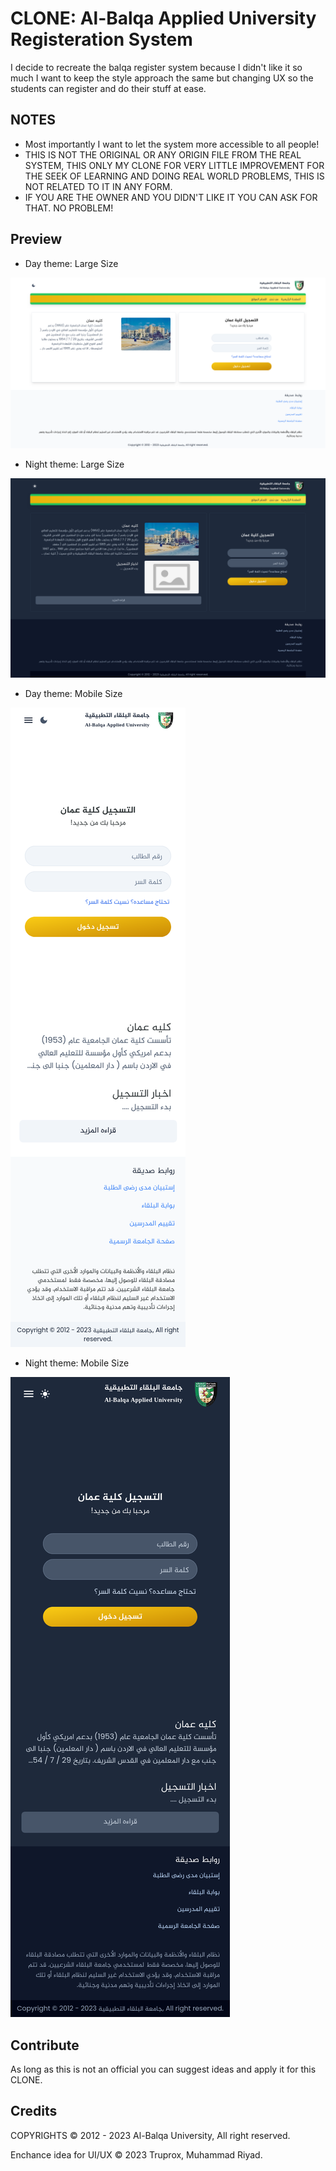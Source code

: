 # CLONE: Al-Balqa Applied University Registeration System

I decide to recreate the balqa register system because I didn't like it so much I want to keep the style approach the same but changing UX so the students can register and do their stuff at ease.

## NOTES

- Most importantly I want to let the system more accessible to all people!
- THIS IS NOT THE ORIGINAL OR ANY ORIGIN FILE FROM THE REAL SYSTEM, THIS ONLY MY CLONE FOR VERY LITTLE IMPROVEMENT FOR THE SEEK OF LEARNING AND DOING REAL WORLD PROBLEMS, THIS IS NOT RELATED TO IT IN ANY FORM.
- IF YOU ARE THE OWNER AND YOU DIDN'T LIKE IT YOU CAN ASK FOR THAT. NO PROBLEM!
 
## Preview

- Day theme: Large Size

![Day theme](https://github.com/muhammadriy3d/al-balqa-applied-university-register/blob/main/docs/DesktopUI/day/Amman_Regester_System.png?raw=true)

- Night theme: Large Size

![Night theme](https://github.com/muhammadriy3d/al-balqa-applied-university-register/blob/main/docs/DesktopUI/night/Amman_Register_System.png?raw=true)

- Day theme: Mobile Size

![Day theme](https://github.com/muhammadriy3d/al-balqa-applied-university-register/blob/main/docs/MobileUI/day/Amman_Register_System.png?raw=true)

- Night theme: Mobile Size

![Night theme](https://github.com/muhammadriy3d/al-balqa-applied-university-register/blob/main/docs/MobileUI/night/Amman_Register_System.png?raw=true)

## Contribute

As long as this is not an official you can suggest ideas and apply it for this CLONE.

## Credits

COPYRIGHTS © 2012 - 2023 Al-Balqa University, All right reserved.

Enchance idea for UI/UX © 2023 Truprox, Muhammad Riyad.
